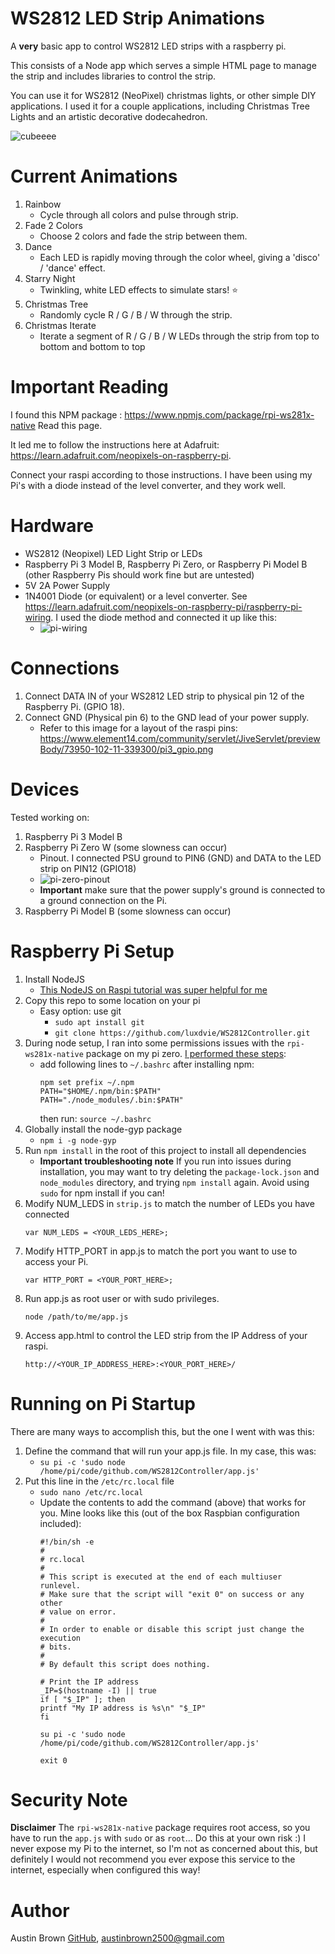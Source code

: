 # WS2812 LED Strip Animations

A **very** basic app to control WS2812 LED strips with a raspberry pi.

This consists of a Node app which serves a simple HTML page to manage the strip and includes libraries to control the strip.

You can use it for WS2812 (NeoPixel) christmas lights, or other simple DIY applications. I used it for a couple applications, including Christmas Tree Lights and an artistic decorative dodecahedron.

![cubeeee](./images/cube.jpg)

# Current Animations

1.  Rainbow
     - Cycle through all colors and pulse through strip.
2.  Fade 2 Colors
     - Choose 2 colors and fade the strip between them.
3. Dance
   -  Each LED is rapidly moving through the color wheel, giving a 'disco' / 'dance' effect.
5.  Starry Night
    -  Twinkling, white LED effects to simulate stars! :star:
6.  Christmas Tree
     - Randomly cycle R / G / B / W through the strip.
7. Christmas Iterate
     - Iterate a segment of R / G / B / W LEDs through the strip from top to bottom and bottom to top

# Important Reading

I found this NPM package : https://www.npmjs.com/package/rpi-ws281x-native
Read this page.

It led me to follow the instructions here at Adafruit: https://learn.adafruit.com/neopixels-on-raspberry-pi.

Connect your raspi according to those instructions. I have been using my Pi's with a diode instead of the level converter, and they work well.

# Hardware

- WS2812 (Neopixel) LED Light Strip or LEDs
- Raspberry Pi 3 Model B, Raspberry Pi Zero, or Raspberry Pi Model B (other Raspberry Pis should work fine but are untested)
- 5V 2A Power Supply
- 1N4001 Diode (or equivalent) or a level converter. See https://learn.adafruit.com/neopixels-on-raspberry-pi/raspberry-pi-wiring. I used the diode method and connected it up like this:
    -  ![pi-wiring](./images/led_strips_raspi_NeoPixel_Diode_bb.jpg)

# Connections

1.  Connect DATA IN of your WS2812 LED strip to physical pin 12 of the Raspberry Pi. (GPIO 18).
2.  Connect GND (Physical pin 6) to the GND lead of your power supply.
    - Refer to this image for a layout of the raspi pins: https://www.element14.com/community/servlet/JiveServlet/previewBody/73950-102-11-339300/pi3_gpio.png

# Devices

Tested working on:
  1) Raspberry Pi 3 Model B
  2) Raspberry Pi Zero W (some slowness can occur)
     -  Pinout. I connected PSU ground to PIN6 (GND) and DATA to the LED strip on PIN12 (GPIO18)
     -  ![pi-zero-pinout](./images/pi-zero-pinout.png)
     -  **Important** make sure that the power supply's ground is connected to a ground connection on the Pi.
  3) Raspberry Pi Model B (some slowness can occur)

# Raspberry Pi Setup

1.  Install NodeJS
    -  [This NodeJS on Raspi tutorial was super helpful for me](https://desertbot.io/blog/nodejs-git-and-pm2-headless-raspberry-pi-install)
2.  Copy this repo to some location on your pi
    -  Easy option: use git
       -  `sudo apt install git`
       -  `git clone https://github.com/luxdvie/WS2812Controller.git`
 3.  During node setup, I ran into some permissions issues with the `rpi-ws281x-native` package on my pi zero. [I performed these steps](https://stackoverflow.com/questions/52979927/npm-warn-checkpermissions-missing-write-access-to-usr-local-lib-node-modules):
       -  add following lines to `~/.bashrc` after installing npm:
			```
			npm set prefix ~/.npm
			PATH="$HOME/.npm/bin:$PATH"
			PATH="./node_modules/.bin:$PATH"
			```
			then run:
			`source ~/.bashrc`
4.  Globally install the node-gyp package 
    -  `npm i -g node-gyp`
5.  Run `npm install` in the root of this project to install all dependencies
    -  **Important troubleshooting note** If you run into issues during installation, you may want to try deleting the `package-lock.json` and `node_modules` directory, and trying `npm install` again. Avoid using `sudo` for npm install if you can!
6.  Modify NUM_LEDS in `strip.js` to match the number of LEDs you have connected
	```
	var NUM_LEDS = <YOUR_LEDS_HERE>;
	```
7.  Modify HTTP_PORT in app.js to match the port you want to use to access your Pi.
	```
	var HTTP_PORT = <YOUR_PORT_HERE>;
	```
8.  Run app.js as root user or with sudo privileges.
	```
    node /path/to/me/app.js
	```
9.  Access app.html to control the LED strip from the IP Address of your raspi.
	```
    http://<YOUR_IP_ADDRESS_HERE>:<YOUR_PORT_HERE>/
	```

# Running on Pi Startup

There are many ways to accomplish this, but the one I went with was this:

1.  Define the command that will run your app.js file. In my case, this was:
    -  `su pi -c 'sudo node /home/pi/code/github.com/WS2812Controller/app.js'`
2.  Put this line in the `/etc/rc.local` file
    -  `sudo nano /etc/rc.local`
    -  Update the contents to add the command (above) that works for you. Mine looks like this (out of the box Raspbian configuration included):
		```
		#!/bin/sh -e
		#
		# rc.local
		#
		# This script is executed at the end of each multiuser runlevel.
		# Make sure that the script will "exit 0" on success or any other
		# value on error.
		#
		# In order to enable or disable this script just change the execution
		# bits.
		#
		# By default this script does nothing.

		# Print the IP address
		_IP=$(hostname -I) || true
		if [ "$_IP" ]; then
		printf "My IP address is %s\n" "$_IP"
		fi

		su pi -c 'sudo node /home/pi/code/github.com/WS2812Controller/app.js'

		exit 0
		```

# Security Note

**Disclaimer** The `rpi-ws281x-native` package requires root access, so you have to run the `app.js` with `sudo` or as `root`... Do this at your own risk :) I never expose my Pi to the internet, so I'm not as concerned about this, but definitely I would not recommend you ever expose this service to the internet, especially when configured this way!

# Author

Austin Brown [GitHub](https://github.com/luxdvie),  [austinbrown2500@gmail.com](mailto:austinbrown2500@gmail.com)
